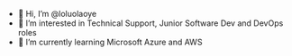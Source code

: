 - 👋 Hi, I’m @loluolaoye
- 👀 I’m interested in Technical Support, Junior Software Dev and DevOps roles
- 🌱 I’m currently learning Microsoft Azure and AWS

<!---
loluolaoye/loluolaoye is a ✨ special ✨ repository because its `README.md` (this file) appears on your GitHub profile.
You can click the Preview link to take a look at your changes.
--->
